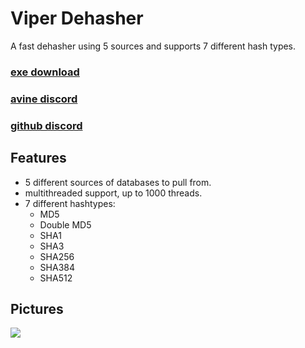 # Viper Dehasher
A fast dehasher using 5 sources and supports 7 different hash types.
### [exe download](https://github.com/MachineKillin/Dehasher/releases/download/v1/ViperDehasher.exe)
### [avine discord](https://discord.gg/PCYTj7MFSE)
### [github discord](https://discord.com/invite/JcAvQc797r)

## Features
- 5 different sources of databases to pull from.
- multithreaded support, up to 1000 threads.
- 7 different hashtypes:
  - MD5
  - Double MD5
  - SHA1
  - SHA3
  - SHA256
  - SHA384
  - SHA512

## Pictures
![](https://media.discordapp.net/attachments/989719796008488992/1139034513528336434/image.png?width=738&height=630)
